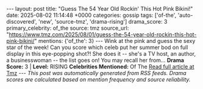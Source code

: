 --- layout: post title: "Guess The 54 Year Old Rockin' This Hot Pink Bikini!" date: 2025-08-02 11:14:48 +0000 categories: gossip tags: ['of-the', 'auto-discovered', 'new', 'source-tmz', 'drama-rising'] drama_score: 3 primary_celebrity: of_the source: tmz source_url: "https://www.tmz.com/2025/08/01/guess-the-54-year-old-rockin-this-hot-pink-bikini/" mentions: {'of_the': 3} --- Wink at the pink and guess the sexy star of the week! Can you score which celeb put her summer bod on full display in this eye-popping shot?! She does it -- she's a TV host, an author, a businesswoman -- the list goes on! You may recall her from… **Drama Score:** 3 | **Level:** RISING **Celebrities Mentioned:** Of The [Read full article at Tmz](https://www.tmz.com/2025/08/01/guess-the-54-year-old-rockin-this-hot-pink-bikini/) --- *This post was automatically generated from RSS feeds. Drama scores are calculated based on mention frequency and source reliability.*
